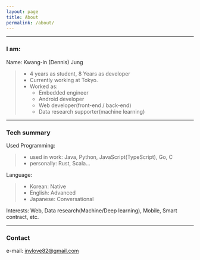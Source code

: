 ```yaml
---
layout: page
title: About
permalink: /about/
---
```

---

### I am:

Name: Kwang-in (Dennis) Jung
> - 4 years as student, 8 Years as developer
> - Currently working at Tokyo.
> - Worked as:
>    - Embedded engineer
>    - Android developer
>    - Web developer(front-end / back-end)
>    - Data research supporter(machine learning)

---

### Tech summary

Used Programming:
> - used in work: Java, Python, JavaScript(TypeScript), Go, C
> - personally: Rust, Scala...

Language:
> - Korean: Native 
> - English: Advanced
> - Japanese: Conversational

Interests: Web, Data research(Machine/Deep learning), Mobile, Smart contract, etc.

---

### Contact

e-mail: [inylove82@gmail.com](mailto:inylove82@gmail.com)
